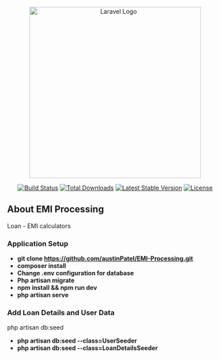 <p align="center"><a href="https://laravel.com" target="_blank"><img src="https://raw.githubusercontent.com/laravel/art/master/logo-lockup/5%20SVG/2%20CMYK/1%20Full%20Color/laravel-logolockup-cmyk-red.svg" width="400" alt="Laravel Logo"></a></p>

<p align="center">
<a href="https://github.com/laravel/framework/actions"><img src="https://github.com/laravel/framework/workflows/tests/badge.svg" alt="Build Status"></a>
<a href="https://packagist.org/packages/laravel/framework"><img src="https://img.shields.io/packagist/dt/laravel/framework" alt="Total Downloads"></a>
<a href="https://packagist.org/packages/laravel/framework"><img src="https://img.shields.io/packagist/v/laravel/framework" alt="Latest Stable Version"></a>
<a href="https://packagist.org/packages/laravel/framework"><img src="https://img.shields.io/packagist/l/laravel/framework" alt="License"></a>
</p>

## About EMI Processing
Loan - EMI calculators

### Application Setup 

- **git clone https://github.com/austinPatel/EMI-Processing.git**
- **composer install**
- **Change .env configuration for database**
- **Php artisan migrate**
- **npm install && npm run dev**
- **php artisan serve**

### Add Loan Details and User Data
php artisan db:seed
- **php artisan db:seed --class=UserSeeder**
- **php artisan db:seed --class=LoanDetailsSeeder**






